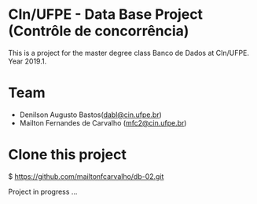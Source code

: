# CIn/UFPE - Data Base Project (Contrôle de concorrência)
This is a project for the master degree class Banco de Dados at CIn/UFPE. Year 2019.1.

# Team
* Denilson Augusto Bastos(dabl@cin.ufpe.br)
* Mailton Fernandes de Carvalho (mfc2@cin.ufpe.br)
# Clone this project
$ https://github.com/mailtonfcarvalho/db-02.git

Project in progress ...
